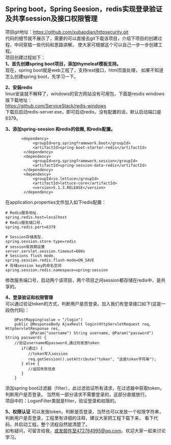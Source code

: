 ## Spring boot，Spring Seesion，redis实现登录验证及共享session及接口权限管理
项目git地址：https://github.com/xubaodian/httpsecurity.git<br>
代码的细节就不展示了，需要的可以直接去git下载该项目，介绍下项目的创建过程，中间穿插一些代码和思路讲解，
使大家可根据这个可以自己一步一步创建工程。<br>
项目创建过程如下：<br>
**1、首先创建spring boot项目，添加thymeleaf模板支持。**<br>
现在，spring boot就是web工程了，支持rest接口，html页面处理，
如果不知道怎么创建spring boot，先学习一下。<br>

**2、安装redis**<br>
linux安装就不解释了，windows的官方网站没有可用包，下面是resdis windows版下载地址：<br>
https://github.com/ServiceStack/redis-windows<br>
下载后启动redis-server.exe，即可启动redis，没有配置的话，默认启动端口是6379。<br>

**3、添加spring-session 和redis的依赖, 和redis配置。**
```
       <dependency>
            <groupId>org.springframework.boot</groupId>
            <artifactId>spring-boot-starter-redis</artifactId>
        </dependency>
        <dependency>
            <groupId>org.springframework.session</groupId>
            <artifactId>spring-session-data-redis</artifactId>
        </dependency>
        <dependency>
            <groupId>io.lettuce</groupId>
            <artifactId>lettuce-core</artifactId>
            <version>5.1.3.RELEASE</version>
        </dependency>
```
在application.properties文件加入如下redis配置：
```
# Redis服务地址.
spring.redis.host=localhost
# Redis服务端口号.
spring.redis.port=6379

# Session存储类型.
spring.session.store-type=redis
# session有效期设置
server.servlet.session.timeout=600s
# Sessions flush mode.
spring.session.redis.flush-mode=ON_SAVE
# 存储session key的命名空间
spring.session.redis.namespace=spring:session
```
修改服务端口号，启动两个该项目，两个项目之间session都存储在redis中，是共享的。<br>

**4、登录验证和权限管理**<br>
可以通过验证token的方式，判断用户是否登录。加入我们有登录接口如下(这是一段伪代码)：
```
    @PostMapping(value = "/login")
    public @ResponseBody AjaxReult login(HttpServletRequest req,  HttpServletResponse res, 
           @Param("username") String username, @Param("password") String password) {
    //验证username和password,通过则发放token
       if(通过) {
          //token写入session
          req.getSession().setAttribute("token", "这是token字符串");
       } else {
          //返回失败信息
       }
    }
```
添加spring boot过滤器（filter），此过滤验证所有请求，在过滤器中获取token，判断用户是否登录。
当然有一部分请求不需要登录的，这部分直接放行。<br>
项目中的：LogonFilter类就是filter，验证登录和权限的。

**5、权限认证**
可以发放token，判断是否登录，当然也可以发放一个权限字符串，判断用户是否登录，工程里有详细的注释，建议大家把工程下载下来，
看下代码，并启动工程。整个流程自然就清楚了。<br>
如有疑问，可留言给我，或发邮件至472784995@qq.com。欢迎大家一起来讨论学习。
